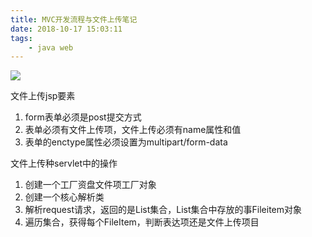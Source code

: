 ```yaml
---
title: MVC开发流程与文件上传笔记
date: 2018-10-17 15:03:11
tags:
	- java web
---
```


![](https://ws1.sinaimg.cn/mw690/6bdd7ec4gy1fwb8ennb3ij21a40o611k.jpg)

文件上传jsp要素

1. form表单必须是post提交方式
2. 表单必须有文件上传项，文件上传必须有name属性和值
3. 表单的enctype属性必须设置为multipart/form-data

文件上传种servlet中的操作

1. 创建一个工厂资盘文件项工厂对象
2. 创建一个核心解析类
3. 解析request请求，返回的是List集合，List集合中存放的事Fileitem对象
4. 遍历集合，获得每个FileItem，判断表达项还是文件上传项目
